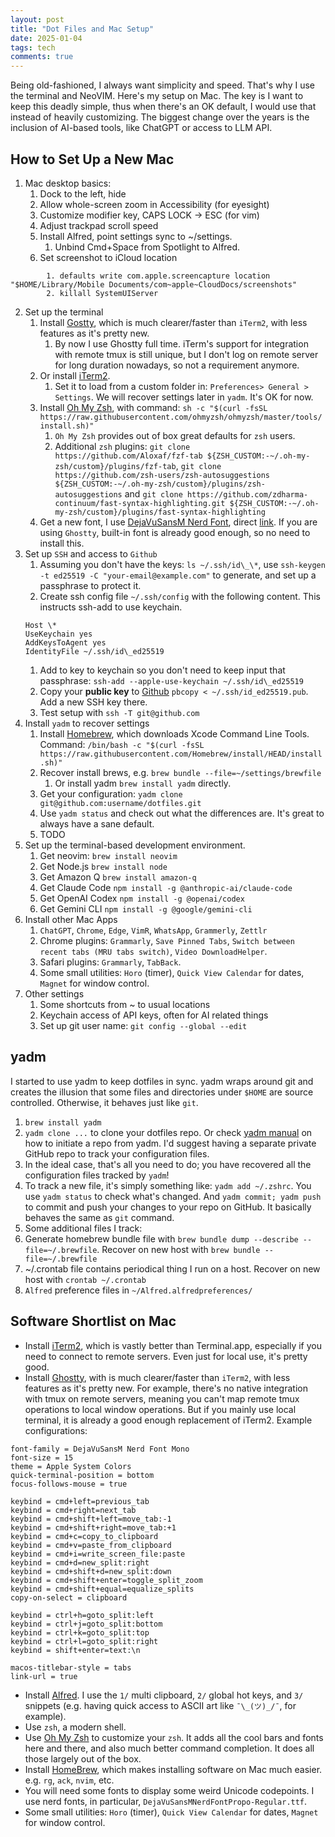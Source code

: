 ```yaml
---
layout: post
title: "Dot Files and Mac Setup"
date: 2025-01-04
tags: tech 
comments: true
---
```


Being old-fashioned, I always want simplicity and speed. That's why I use the terminal and NeoVIM. Here's my setup on Mac. The key is I want to keep this deadly simple, thus when there's an OK default, I would use that instead of heavily customizing. The biggest change over the years is the inclusion of AI-based tools, like ChatGPT or access to LLM API. 

## How to Set Up a New Mac

1. Mac desktop basics:
    1. Dock to the left, hide
    2. Allow whole-screen zoom in Accessibility (for eyesight)
    3. Customize modifier key, CAPS LOCK -> ESC (for vim)
    4. Adjust trackpad scroll speed
    5. Install Alfred, point settings sync to ~/settings.
        1. Unbind Cmd+Space from Spotlight to Alfred.
    6. Set screenshot to iCloud location
```
        1. defaults write com.apple.screencapture location "$HOME/Library/Mobile Documents/com~apple~CloudDocs/screenshots"
        2. killall SystemUIServer
```
2. Set up the terminal
    1. Install [Gostty](https://ghostty.org/), which is much clearer/faster than `iTerm2`, with less features as it's pretty new.
        1. By now I use Ghostty full time. iTerm's support for integration with remote tmux is still unique, but I don't log on remote server for long duration nowadays, so not a requirement anymore.
    2. Or install [iTerm2](https://iterm2.com/).
        1. Set it to load from a custom folder in: `Preferences> General > Settings`. We will recover settings later in `yadm`. It's OK for now. 
    2. Install [Oh My Zsh](https://ohmyz.sh/), with command: `sh -c "$(curl -fsSL https://raw.githubusercontent.com/ohmyzsh/ohmyzsh/master/tools/install.sh)"`
        1. `Oh My Zsh` provides out of box great defaults for `zsh` users.
        2. Additional `zsh` plugins: `git clone https://github.com/Aloxaf/fzf-tab ${ZSH_CUSTOM:-~/.oh-my-zsh/custom}/plugins/fzf-tab`, `git clone https://github.com/zsh-users/zsh-autosuggestions ${ZSH_CUSTOM:-~/.oh-my-zsh/custom}/plugins/zsh-autosuggestions` and `git clone https://github.com/zdharma-continuum/fast-syntax-highlighting.git ${ZSH_CUSTOM:-~/.oh-my-zsh/custom}/plugins/fast-syntax-highlighting`
    3. Get a new font, I use [DejaVuSansM Nerd Font](https://www.nerdfonts.com/font-downloads), direct [link](https://github.com/ryanoasis/nerd-fonts/releases/download/v3.4.0/DejaVuSansMono.zip). If you are using `Ghostty`, built-in font is already good enough, so no need to install this.
3. Set up `SSH` and access to `Github`
    1. Assuming you don't have the keys: `ls ~/.ssh/id\_\*`, use `ssh-keygen -t ed25519 -C "your-email@example.com"` to generate, and set up a passphrase to protect it.
    2. Create ssh config file `~/.ssh/config` with the following content. This instructs ssh-add to use keychain.
    ```
    Host \*
    UseKeychain yes
    AddKeysToAgent yes
    IdentityFile ~/.ssh/id\_ed25519
    ```
    1. Add to key to keychain so you don't need to keep input that passphrase: `ssh-add --apple-use-keychain ~/.ssh/id\_ed25519`
    2. Copy your **public key** to [Github](https://github.com/settings/keys) `pbcopy < ~/.ssh/id_ed25519.pub`. Add a new SSH key there.
    3. Test setup with `ssh -T git@github.com`
4. Install `yadm` to recover settings
    1. Install [Homebrew](https://brew.sh/), which downloads Xcode Command Line Tools. Command: `/bin/bash -c "$(curl -fsSL https://raw.githubusercontent.com/Homebrew/install/HEAD/install.sh)"`
    2. Recover install brews, e.g. `brew bundle --file=~/settings/brewfile`
        1. Or install yadm `brew install yadm` directly.
    3. Get your configuration: `yadm clone git@github.com:username/dotfiles.git`
    4. Use `yadm status` and check out what the differences are. It's great to always have a sane default.
    5. TODO
5. Set up the terminal-based development environment. 
    1. Get neovim: `brew install neovim`
    2. Get Node.js `brew install node`
    3. Get Amazon Q `brew install amazon-q`
    4. Get Claude Code `npm install -g @anthropic-ai/claude-code`
    5. Get OpenAI Codex `npm install -g @openai/codex`
    6. Get Gemini CLI `npm install -g @google/gemini-cli`
6. Install other Mac Apps
    1. `ChatGPT`, `Chrome`, `Edge`, `VimR`, `WhatsApp`, `Grammerly`, `Zettlr`
    2. Chrome plugins: `Grammarly`, `Save Pinned Tabs`, `Switch between recent tabs (MRU tabs switch)`, `Video DownloadHelper`.
    3. Safari plugins: `Grammarly`, `TabBack`. 
    4. Some small utilities: `Horo` (timer), `Quick View Calendar` for dates, `Magnet` for window control.
7. Other settings
    1. Some shortcuts from ~ to usual locations
    2. Keychain access of API keys, often for AI related things
    3. Set up git user name: `git config --global --edit`

## yadm

I started to use yadm to keep dotfiles in sync. yadm wraps around git and creates the illusion that some files and directories under `$HOME` are source controlled. Otherwise, it behaves just like `git`.

1. `brew install yadm`
2. `yadm clone ...` to clone your dotfiles repo. Or check [yadm manual](https://yadm.io/docs/getting_started) on how to initiate a repo from yadm. I'd suggest having a separate private GitHub repo to track your configuration files.
3. In the ideal case, that's all you need to do; you have recovered all the configuration files tracked by `yadm`!
4. To track a new file, it's simply something like: `yadm add ~/.zshrc`. You use `yadm status` to check what's changed. And `yadm commit; yadm push` to commit and push your changes to your repo on GitHub. It basically behaves the same as `git` command.
5. Some additional files I track:
  1. Generate homebrew bundle file with `brew bundle dump --describe --file=~/.brewfile`. Recover on new host with `brew bundle --file=~/.brewfile`
  2. ~/.crontab file contains periodical thing I run on a host. Recover on new host with `crontab ~/.crontab`
  3. `Alfred` preference files in `~/Alfred.alfredpreferences/`

## Software Shortlist on Mac

* Install [iTerm2](https://iterm2.com), which is vastly better than Terminal.app, especially if you need to connect to remote servers. Even just for local use, it's pretty good.
* Install [Ghostty](https://ghostty.org/), with is much clearer/faster than `iTerm2`, with less features as it's pretty new. For example, there's no native integration with tmux on remote servers, meaning you can't map remote tmux operations to local window operations. But if you mainly use local terminal, it is already a good enough replacement of iTerm2. Example configurations: 
```
font-family = DejaVuSansM Nerd Font Mono
font-size = 15
theme = Apple System Colors
quick-terminal-position = bottom
focus-follows-mouse = true

keybind = cmd+left=previous_tab
keybind = cmd+right=next_tab
keybind = cmd+shift+left=move_tab:-1
keybind = cmd+shift+right=move_tab:+1
keybind = cmd+c=copy_to_clipboard
keybind = cmd+v=paste_from_clipboard
keybind = cmd+i=write_screen_file:paste
keybind = cmd+d=new_split:right
keybind = cmd+shift+d=new_split:down
keybind = cmd+shift+enter=toggle_split_zoom
keybind = cmd+shift+equal=equalize_splits
copy-on-select = clipboard

keybind = ctrl+h=goto_split:left
keybind = ctrl+j=goto_split:bottom
keybind = ctrl+k=goto_split:top
keybind = ctrl+l=goto_split:right
keybind = shift+enter=text:\n

macos-titlebar-style = tabs
link-url = true 
```
* Install [Alfred](https://www.alfredapp.com). I use the `1/` multi clipboard, `2/` global hot keys, and `3/` snippets (e.g. having quick access to ASCII art like `¯\_(ツ)_/¯`, for example).
* Use `zsh`, a modern shell.
* Use [Oh My Zsh](https://ohmyz.sh/) to customize your `zsh`. It adds all the cool bars and fonts here and there, and also much better command completion. It does all those largely out of the box.
* Install [HomeBrew](https://brew.sh/), which makes installing software on Mac much easier. e.g. `rg`, `ack`, `nvim`, etc.
* You will need some fonts to display some weird Unicode codepoints. I use nerd fonts, in particular, `DejaVuSansMNerdFontPropo-Regular.ttf`.
* Some small utilities: `Horo` (timer), `Quick View Calendar` for dates, `Magnet` for window control. 

